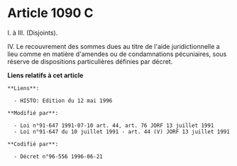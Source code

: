 # Article 1090 C

I. à III. (Disjoints).

IV. Le recouvrement des sommes dues au titre de l'aide juridictionnelle a lieu comme en matière d'amendes ou de condamnations
pécuniaires, sous réserve de dispositions particulières définies par décret.

**Liens relatifs à cet article**

	**Liens**:

	  - HISTO: Edition du 12 mai 1996

	**Modifié par**:

	  - Loi n°91-647 1991-07-10 art. 44, art. 76 JORF 13 juillet 1991
	  - Loi n°91-647 du 10 juillet 1991 - art. 44 (V) JORF 13 juillet 1991

	**Codifié par**:

	  - Décret n°96-556 1996-06-21
